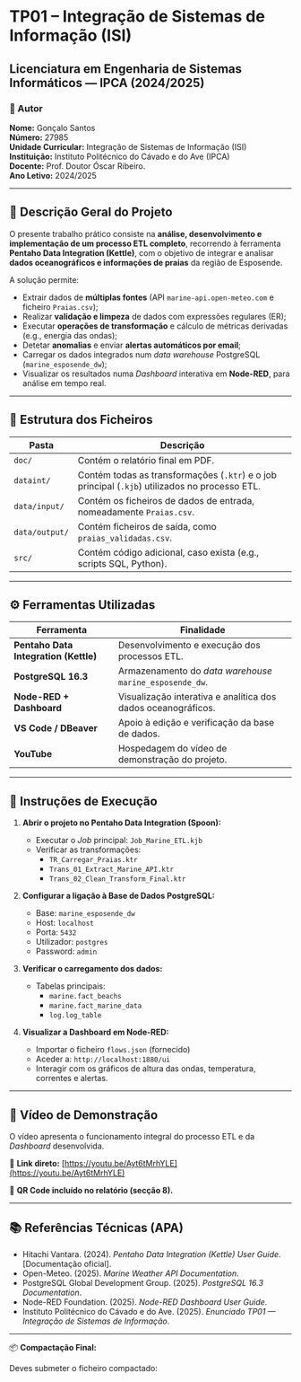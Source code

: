 # TP01 – Integração de Sistemas de Informação (ISI)
## Licenciatura em Engenharia de Sistemas Informáticos — IPCA (2024/2025)

### 👤 Autor
**Nome:** Gonçalo Santos  
**Número:** 27985  
**Unidade Curricular:** Integração de Sistemas de Informação (ISI)  
**Instituição:** Instituto Politécnico do Cávado e do Ave (IPCA)  
**Docente:** Prof. Doutor Óscar Ribeiro.  
**Ano Letivo:** 2024/2025  

---

## 📘 Descrição Geral do Projeto

O presente trabalho prático consiste na **análise, desenvolvimento e implementação de um processo ETL completo**, recorrendo à ferramenta **Pentaho Data Integration (Kettle)**, com o objetivo de integrar e analisar **dados oceanográficos e informações de praias** da região de Esposende.

A solução permite:
- Extrair dados de **múltiplas fontes** (API `marine-api.open-meteo.com` e ficheiro `Praias.csv`);
- Realizar **validação e limpeza** de dados com expressões regulares (ER);
- Executar **operações de transformação** e cálculo de métricas derivadas (e.g., energia das ondas);
- Detetar **anomalias** e enviar **alertas automáticos por email**;
- Carregar os dados integrados num *data warehouse* PostgreSQL (`marine_esposende_dw`);
- Visualizar os resultados numa *Dashboard* interativa em **Node-RED**, para análise em tempo real.

---

## 🧩 Estrutura dos Ficheiros

| Pasta | Descrição |
|--------|------------|
| `doc/` | Contém o relatório final em PDF. |
| `dataint/` | Contém todas as transformações (`.ktr`) e o job principal (`.kjb`) utilizados no processo ETL. |
| `data/input/` | Contém os ficheiros de dados de entrada, nomeadamente `Praias.csv`. |
| `data/output/` | Contém ficheiros de saída, como `praias_validadas.csv`. |
| `src/` | Contém código adicional, caso exista (e.g., scripts SQL, Python). |

---

## ⚙️ Ferramentas Utilizadas

| Ferramenta | Finalidade |
|-------------|-------------|
| **Pentaho Data Integration (Kettle)** | Desenvolvimento e execução dos processos ETL. |
| **PostgreSQL 16.3** | Armazenamento do *data warehouse* `marine_esposende_dw`. |
| **Node-RED + Dashboard** | Visualização interativa e analítica dos dados oceanográficos. |
| **VS Code / DBeaver** | Apoio à edição e verificação da base de dados. |
| **YouTube** | Hospedagem do vídeo de demonstração do projeto. |

---

## 🚀 Instruções de Execução

1. **Abrir o projeto no Pentaho Data Integration (Spoon):**
   - Executar o *Job* principal: `Job_Marine_ETL.kjb`
   - Verificar as transformações:
     - `TR_Carregar_Praias.ktr`
     - `Trans_01_Extract_Marine_API.ktr`
     - `Trans_02_Clean_Transform_Final.ktr`

2. **Configurar a ligação à Base de Dados PostgreSQL:**
   - Base: `marine_esposende_dw`
   - Host: `localhost`
   - Porta: `5432`
   - Utilizador: `postgres`
   - Password: `admin`

3. **Verificar o carregamento dos dados:**
   - Tabelas principais:
     - `marine.fact_beachs`
     - `marine.fact_marine_data`
     - `log.log_table`

4. **Visualizar a Dashboard em Node-RED:**
   - Importar o ficheiro `flows.json` (fornecido)
   - Aceder a: `http://localhost:1880/ui`
   - Interagir com os gráficos de altura das ondas, temperatura, correntes e alertas.

---

## 🎥 Vídeo de Demonstração

O vídeo apresenta o funcionamento integral do processo ETL e da *Dashboard* desenvolvida.

🔗 **Link direto:** [https://youtu.be/Ayt6tMrhYLE](https://youtu.be/Ayt6tMrhYLE)

📱 **QR Code incluído no relatório (secção 8).**

---

## 📚 Referências Técnicas (APA)

- Hitachi Vantara. (2024). *Pentaho Data Integration (Kettle) User Guide*. [Documentação oficial].  
- Open-Meteo. (2025). *Marine Weather API Documentation*.  
- PostgreSQL Global Development Group. (2025). *PostgreSQL 16.3 Documentation*.  
- Node-RED Foundation. (2025). *Node-RED Dashboard User Guide*.  
- Instituto Politécnico do Cávado e do Ave. (2025). *Enunciado TP01 — Integração de Sistemas de Informação*.

---

📦 **Compactação Final:**

Deves submeter o ficheiro compactado:
